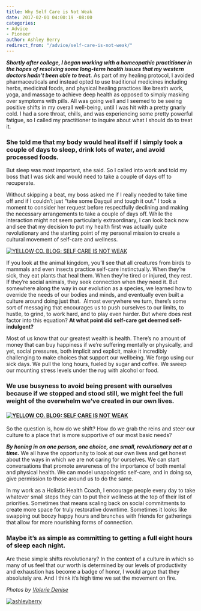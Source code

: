```yaml
---
title: Why Self Care is Not Weak
date: 2017-02-01 04:00:19 -08:00
categories:
- Advice
- Pioneer
author: Ashley Berry
redirect_from: "/advice/self-care-is-not-weak/"
---
```


_**Shortly after college, I began working with a homeopathic practitioner in the hopes of resolving some long-term health issues that my western doctors hadn’t been able to treat.**_ As part of my healing protocol, I avoided pharmaceuticals and instead opted to use traditional medicines including herbs, medicinal foods, and physical healing practices like breath work, yoga, and massage to achieve deep health as opposed to simply masking over symptoms with pills. All was going well and I seemed to be seeing positive shifts in my overall well-being, until I was hit with a pretty gnarly cold. I had a sore throat, chills, and was experiencing some pretty powerful fatigue, so I called my practitioner to inquire about what I should do to treat it.

### **She told me that my body would heal itself if I simply took a couple of days to sleep, drink lots of water, and avoid processed foods.**

But sleep was most important, she said. So I called into work and told my boss that I was sick and would need to take a couple of days off to recuperate.

Without skipping a beat, my boss asked me if I really needed to take time off and if I couldn’t just “take some Dayquil and tough it out.” I took a moment to consider her request before respectfully declining and making the necessary arrangements to take a couple of days off. While the interaction might not seem particularly extraordinary, I can look back now and see that my decision to put my health first was actually quite revolutionary and the starting point of my personal mission to create a cultural movement of self-care and wellness.

[![YELLOW CO. BLOG: SELF CARE IS NOT WEAK](https://yellow-blog-images.imgix.net/2017/01/ValerieDenisePhotos42of43.jpg)](https://yellow-blog-images.imgix.net/2017/01/ValerieDenisePhotos42of43.jpg)

If you look at the animal kingdom, you’ll see that all creatures from birds to mammals and even insects practice self-care instinctually. When they’re sick, they eat plants that heal them. When they’re tired or injured, they rest. If they’re social animals, they seek connection when they need it. But somewhere along the way in our evolution as a species, we learned how to override the needs of our bodies and minds, and eventually even built a culture around doing just that.  Almost everywhere we turn, there’s some sort of messaging that encourages us to push ourselves to our limits, to hustle, to grind, to work hard, and to play even harder. But where does rest factor into this equation? **At what point did self-care get deemed self-indulgent?**

Most of us know that our greatest wealth is health. There’s no amount of money that can buy happiness if we’re suffering mentally or physically, and yet, social pressures, both implicit and explicit, make it incredibly challenging to make choices that support our wellbeing. We forgo using our sick days. We pull the long hours, fueled by sugar and coffee. We sweep our mounting stress levels under the rug with alcohol or food.

### We use busyness to avoid being present with ourselves because if we stopped and stood still, we might feel the full weight of the overwhelm we’ve created in our own lives.

#### [![YELLOW CO. BLOG: SELF CARE IS NOT WEAK](https://yellow-blog-images.imgix.net/2017/01/ValerieDenisePhotos41of43.jpg)](https://yellow-blog-images.imgix.net/2017/01/ValerieDenisePhotos41of43.jpg)

So the question is, how do we shift? How do we grab the reins and steer our culture to a place that is more supportive of our most basic needs?

_**By honing in on one person, one choice, one small, revolutionary act at a time.**_ We all have the opportunity to look at our own lives and get honest about the ways in which we are not caring for ourselves. We can start conversations that promote awareness of the importance of both mental and physical health. We can model unapologetic self-care, and in doing so, give permission to those around us to do the same.

In my work as a Holistic Health Coach, I encourage people every day to take whatever small steps they can to put their wellness at the top of their list of priorities. Sometimes that means scaling back on social commitments to create more space for truly restorative downtime. Sometimes it looks like swapping out boozy happy hours and brunches with friends for gatherings that allow for more nourishing forms of connection.

### Maybe it’s as simple as committing to getting a full eight hours of sleep each night.

Are these simple shifts revolutionary? In the context of a culture in which so many of us feel that our worth is determined by our levels of productivity and exhaustion has become a badge of honor, I would argue that they absolutely are. And I think it’s high time we set the movement on fire.

_Photos by [Valerie Denise](http://www.valeriedenisephotos.com/)_

[![ashleyberry](https://yellow-blog-images.imgix.net/2017/01/AshleyBerry.jpg)](http://helloashleyberry.com/)
